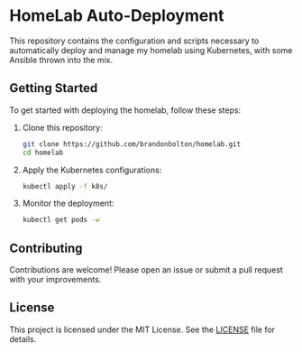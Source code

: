 # HomeLab Auto-Deployment

This repository contains the configuration and scripts necessary to automatically deploy and manage my homelab using Kubernetes, with some Ansible thrown into the mix.

## Getting Started

To get started with deploying the homelab, follow these steps:

1. Clone this repository:
    ```bash
    git clone https://github.com/brandonbolton/homelab.git
    cd homelab
    ```

2. Apply the Kubernetes configurations:
    ```bash
    kubectl apply -f k8s/
    ```

3. Monitor the deployment:
    ```bash
    kubectl get pods -w
    ```

## Contributing

Contributions are welcome! Please open an issue or submit a pull request with your improvements.

## License

This project is licensed under the MIT License. See the [LICENSE](LICENSE) file for details.